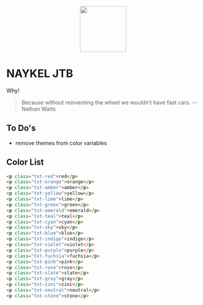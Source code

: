 <p align="center"><a href="https://naykel.com.au" target="_blank"><img src="https://avatars0.githubusercontent.com/u/32632005?s=460&u=d1df6f6e0bf29668f8a4845271e9be8c9b96ed83&v=4" width="120"></a></p>

# NAYKEL JTB

Why!

> Because without reinventing the wheel we wouldn’t have fast cars.
> -- Nathan Watts

## To Do's

- remove themes from color variables

## Color List

```html
<p class="txt-red">red</p>
<p class="txt-orange">orange</p>
<p class="txt-amber">amber</p>
<p class="txt-yellow">yellow</p>
<p class="txt-lime">lime</p>
<p class="txt-green">green</p>
<p class="txt-emerald">emerald</p>
<p class="txt-teal">teal</p>
<p class="txt-cyan">cyan</p>
<p class="txt-sky">sky</p>
<p class="txt-blue">blue</p>
<p class="txt-indigo">indigo</p>
<p class="txt-violet">violet</p>
<p class="txt-purple">purple</p>
<p class="txt-fuchsia">fuchsia</p>
<p class="txt-pink">pink</p>
<p class="txt-rose">rose</p>
<p class="txt-slate">slate</p>
<p class="txt-gray">gray</p>
<p class="txt-zinc">zinc</p>
<p class="txt-neutral">neutral</p>
<p class="txt-stone">stone</p>
```